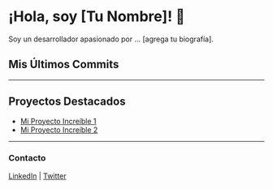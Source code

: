# ¡Hola, soy [Tu Nombre]! 👋

Soy un desarrollador apasionado por ... [agrega tu biografía].

## Mis Últimos Commits

---

## Proyectos Destacados

* [Mi Proyecto Increíble 1](https://github.com/jeancgarciaq/)
* [Mi Proyecto Increíble 2](https://github.com/jeancgarciaq/)

---

### Contacto

[LinkedIn](https://linkedin.com/in/jean-carlo-garcia-quinones) | [Twitter](https://twitter.com/jeancgarciaq)

<!--
**jeancgarciaq/jeancgarciaq** is a ✨ _special_ ✨ repository because its `README.md` (this file) appears on your GitHub profile.

Here are some ideas to get you started:

- 🔭 I’m currently working on ...
- 🌱 I’m currently learning ...
- 👯 I’m looking to collaborate on ...
- 🤔 I’m looking for help with ...
- 💬 Ask me about ...
- 📫 How to reach me: ...
- 😄 Pronouns: ...
- ⚡ Fun fact: ...
-->
